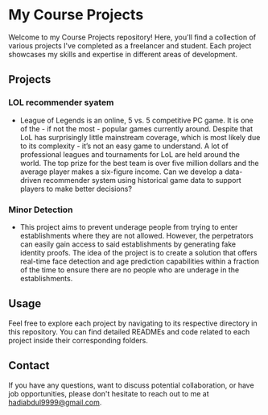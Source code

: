 # My Course Projects

Welcome to my Course Projects repository! Here, you'll find a collection of various projects I've completed as a freelancer and student. Each project showcases my skills and expertise in different areas of development. 

## Projects

### LOL recommender syatem
- League of Legends is an online, 5 vs. 5 competitive PC game. It is one of the - if not the most - popular games currently around. Despite that LoL has surprisingly little mainstream coverage, which is most likely due to its complexity - it’s not an easy game to understand. A lot of professional leagues and tournaments for LoL are held around the world. The top prize for the best team is over five million dollars and the average player makes a six-figure income. Can we develop a data-driven recommender system using historical game data to support players to make better decisions?

### Minor Detection
- This project aims to prevent underage people from trying to enter establishments where they are not allowed. However, the perpetrators can easily gain access to said establishments by generating fake identity proofs. The idea of the project is to create a solution that offers real-time face detection and age prediction capabilities within a fraction of the time to ensure there are no people who are underage in the establishments.

## Usage

Feel free to explore each project by navigating to its respective directory in this repository. You can find detailed READMEs and code related to each project inside their corresponding folders.

## Contact

If you have any questions, want to discuss potential collaboration, or have job opportunities, please don't hesitate to reach out to me at [hadiabdul9999@gmail.com](mailto:hadiabdul9999@gmail.com).

